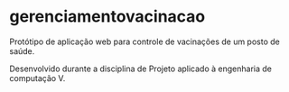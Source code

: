 # gerenciamentovacinacao
 
 Protótipo de aplicação web para controle de vacinações de um posto de saúde.
 
 Desenvolvido durante a disciplina de Projeto aplicado à engenharia de computação V.
